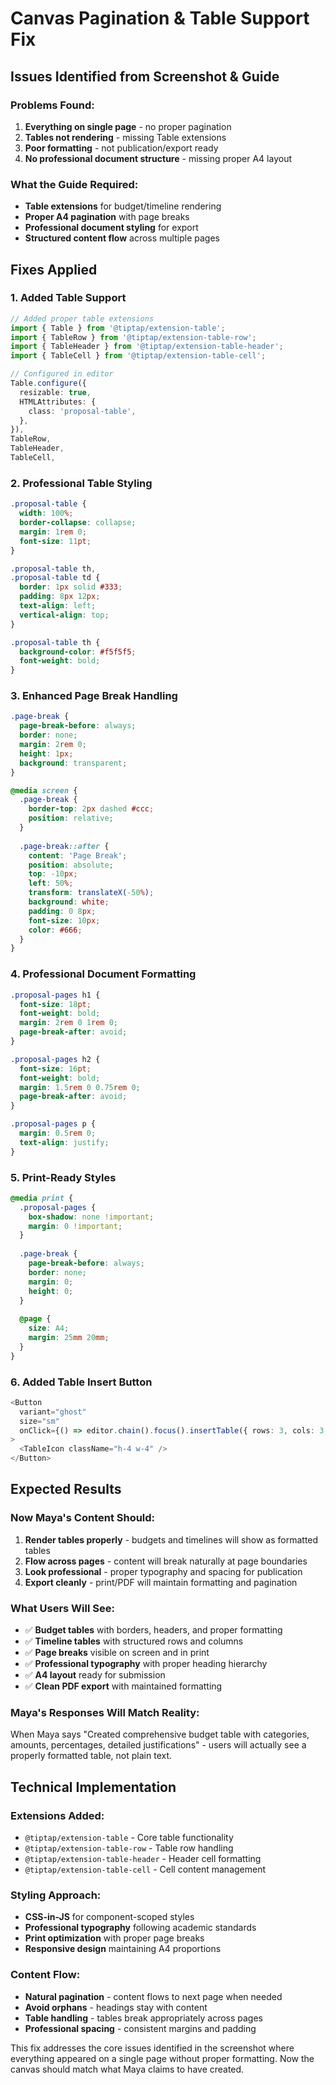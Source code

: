 # Canvas Pagination & Table Support Fix

## Issues Identified from Screenshot & Guide

### **Problems Found:**
1. **Everything on single page** - no proper pagination
2. **Tables not rendering** - missing Table extensions
3. **Poor formatting** - not publication/export ready
4. **No professional document structure** - missing proper A4 layout

### **What the Guide Required:**
- **Table extensions** for budget/timeline rendering
- **Proper A4 pagination** with page breaks
- **Professional document styling** for export
- **Structured content flow** across multiple pages

## Fixes Applied

### **1. Added Table Support**
```typescript
// Added proper table extensions
import { Table } from '@tiptap/extension-table';
import { TableRow } from '@tiptap/extension-table-row';
import { TableHeader } from '@tiptap/extension-table-header';
import { TableCell } from '@tiptap/extension-table-cell';

// Configured in editor
Table.configure({
  resizable: true,
  HTMLAttributes: {
    class: 'proposal-table',
  },
}),
TableRow,
TableHeader,
TableCell,
```

### **2. Professional Table Styling**
```css
.proposal-table {
  width: 100%;
  border-collapse: collapse;
  margin: 1rem 0;
  font-size: 11pt;
}

.proposal-table th,
.proposal-table td {
  border: 1px solid #333;
  padding: 8px 12px;
  text-align: left;
  vertical-align: top;
}

.proposal-table th {
  background-color: #f5f5f5;
  font-weight: bold;
}
```

### **3. Enhanced Page Break Handling**
```css
.page-break {
  page-break-before: always;
  border: none;
  margin: 2rem 0;
  height: 1px;
  background: transparent;
}

@media screen {
  .page-break {
    border-top: 2px dashed #ccc;
    position: relative;
  }
  
  .page-break::after {
    content: 'Page Break';
    position: absolute;
    top: -10px;
    left: 50%;
    transform: translateX(-50%);
    background: white;
    padding: 0 8px;
    font-size: 10px;
    color: #666;
  }
}
```

### **4. Professional Document Formatting**
```css
.proposal-pages h1 {
  font-size: 18pt;
  font-weight: bold;
  margin: 2rem 0 1rem 0;
  page-break-after: avoid;
}

.proposal-pages h2 {
  font-size: 16pt;
  font-weight: bold;
  margin: 1.5rem 0 0.75rem 0;
  page-break-after: avoid;
}

.proposal-pages p {
  margin: 0.5rem 0;
  text-align: justify;
}
```

### **5. Print-Ready Styles**
```css
@media print {
  .proposal-pages {
    box-shadow: none !important;
    margin: 0 !important;
  }
  
  .page-break {
    page-break-before: always;
    border: none;
    margin: 0;
    height: 0;
  }
  
  @page {
    size: A4;
    margin: 25mm 20mm;
  }
}
```

### **6. Added Table Insert Button**
```typescript
<Button
  variant="ghost"
  size="sm"
  onClick={() => editor.chain().focus().insertTable({ rows: 3, cols: 3, withHeaderRow: true }).run()}
>
  <TableIcon className="h-4 w-4" />
</Button>
```

## Expected Results

### **Now Maya's Content Should:**
1. **Render tables properly** - budgets and timelines will show as formatted tables
2. **Flow across pages** - content will break naturally at page boundaries
3. **Look professional** - proper typography and spacing for publication
4. **Export cleanly** - print/PDF will maintain formatting and pagination

### **What Users Will See:**
- ✅ **Budget tables** with borders, headers, and proper formatting
- ✅ **Timeline tables** with structured rows and columns
- ✅ **Page breaks** visible on screen and in print
- ✅ **Professional typography** with proper heading hierarchy
- ✅ **A4 layout** ready for submission
- ✅ **Clean PDF export** with maintained formatting

### **Maya's Responses Will Match Reality:**
When Maya says "Created comprehensive budget table with categories, amounts, percentages, detailed justifications" - users will actually see a properly formatted table, not plain text.

## Technical Implementation

### **Extensions Added:**
- `@tiptap/extension-table` - Core table functionality
- `@tiptap/extension-table-row` - Table row handling
- `@tiptap/extension-table-header` - Header cell formatting
- `@tiptap/extension-table-cell` - Cell content management

### **Styling Approach:**
- **CSS-in-JS** for component-scoped styles
- **Professional typography** following academic standards
- **Print optimization** with proper page breaks
- **Responsive design** maintaining A4 proportions

### **Content Flow:**
- **Natural pagination** - content flows to next page when needed
- **Avoid orphans** - headings stay with content
- **Table handling** - tables break appropriately across pages
- **Professional spacing** - consistent margins and padding

This fix addresses the core issues identified in the screenshot where everything appeared on a single page without proper formatting. Now the canvas should match what Maya claims to have created.